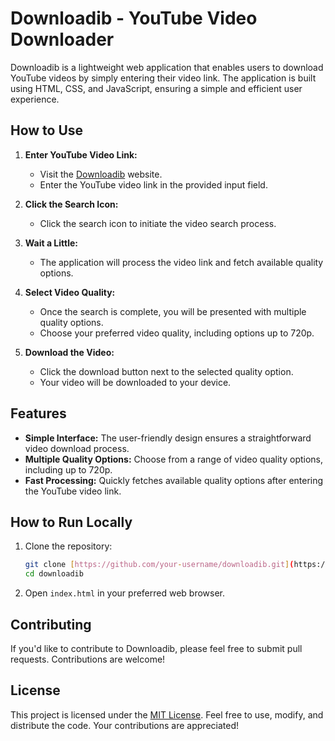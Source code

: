 # Downloadib - YouTube Video Downloader

Downloadib is a lightweight web application that enables users to download YouTube videos by simply entering their video link. The application is built using HTML, CSS, and JavaScript, ensuring a simple and efficient user experience.

## How to Use

1. **Enter YouTube Video Link:**
   - Visit the [Downloadib](https://www.downloadib.com) website.
   - Enter the YouTube video link in the provided input field.

2. **Click the Search Icon:**
   - Click the search icon to initiate the video search process.

3. **Wait a Little:**
   - The application will process the video link and fetch available quality options.

4. **Select Video Quality:**
   - Once the search is complete, you will be presented with multiple quality options.
   - Choose your preferred video quality, including options up to 720p.

5. **Download the Video:**
   - Click the download button next to the selected quality option.
   - Your video will be downloaded to your device.

## Features

- **Simple Interface:** The user-friendly design ensures a straightforward video download process.
- **Multiple Quality Options:** Choose from a range of video quality options, including up to 720p.
- **Fast Processing:** Quickly fetches available quality options after entering the YouTube video link.

## How to Run Locally

1. Clone the repository:

   ```bash
   git clone [https://github.com/your-username/downloadib.git](https://github.com/Ali-Raza764/Downloadib)
   cd downloadib
   ```

2. Open `index.html` in your preferred web browser.

## Contributing

If you'd like to contribute to Downloadib, please feel free to submit pull requests. Contributions are welcome!

## License

This project is licensed under the [MIT License](LICENSE). Feel free to use, modify, and distribute the code. Your contributions are appreciated!
